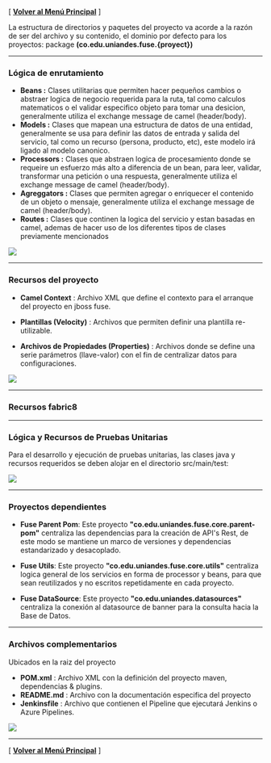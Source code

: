 [ **[Volver al Menú Principal](https://github.com/UniandesDSIT/Fuse-Lab-RestDsl/wiki)** ]


La estructura de directorios y paquetes del proyecto va acorde a la razón de ser del archivo y su contenido, el dominio por defecto para los proyectos: package **(co.edu.uniandes.fuse.{proyect})**

***

### Lógica de enrutamiento

- **Beans :**
Clases utilitarias que permiten hacer pequeños cambios o abstraer logica de negocio requerida para la ruta, tal como calculos matematicos o el validar especifico objeto para tomar una desicion, generalmente utiliza el exchange message de camel (header/body).
- **Models :**
Clases que mapean una estructura de datos de una entidad, generalmente se usa para definir las datos de entrada y salida del servicio, tal como un recurso (persona, producto, etc), este modelo irá ligado al modelo canonico.
- **Processors :**
Clases que abstraen logica de procesamiento donde se requeire un esfuerzo más alto a diferencia de un bean, para leer, validar, transformar una petición o una respuesta, generalmente utiliza el exchange message de camel (header/body).
- **Agreggators :**
Clases que permiten agregar o enriquecer el contenido de un objeto o mensaje, generalmente utiliza el exchange message de camel (header/body).
- **Routes :**
Clases que continen la logica del servicio y estan basadas en camel, ademas de hacer uso de los diferentes tipos de clases previamente mencionados

<img src="https://github.com/UniandesDSIT/Fuse-Lab-RestDsl/raw/master/src/main/resources/documentation/dir_java.png?raw=true?raw=true"/>

***

### Recursos del proyecto

- **Camel Context** : Archivo XML que define el contexto para el arranque del proyecto en jboss fuse.

- **Plantillas (Velocity)** : Archivos que permiten definir una plantilla re-utilizable.

- **Archivos de Propiedades (Properties)** : Archivos donde se define una serie parámetros                                    (llave-valor) con el fin de centralizar datos para configuraciones.

<img src="https://github.com/UniandesDSIT/Fuse-Lab-RestDsl/raw/master/src/main/resources/documentation/dir_resources.png?raw=true?raw=true"/>

***

### Recursos fabric8


***

### Lógica y Recursos de Pruebas Unitarias

Para el desarrollo y ejecución de pruebas unitarias, las clases java y recursos requeridos se deben alojar en el directorio src/main/test:

<img src="https://github.com/UniandesDSIT/Fuse-Lab-RestDsl/raw/master/src/main/resources/documentation/dir_test.png?raw=true?raw=true"/>

***

### Proyectos dependientes

- **Fuse Parent Pom**: Este proyecto **"co.edu.uniandes.fuse.core.parent-pom"** centraliza las dependencias para la creación de API's Rest, de este modo se mantiene un marco de versiones y dependencias estandarizado y desacoplado.

- **Fuse Utils**: Este proyecto **"co.edu.uniandes.fuse.core.utils"** centraliza logica general de los servicios en forma de processor y beans, para que sean reutilizados y no escritos repetidamente en cada proyecto.

- **Fuse DataSource**: Este proyecto **"co.edu.uniandes.datasources"** centraliza la conexión al datasource de banner para la consulta hacia la Base de Datos.

***

### Archivos complementarios

Ubicados en la raiz del proyecto

- **POM.xml** : Archivo XML con la definición del proyecto maven, dependencias & plugins.
- **README.md** : Archivo con la documentación especifica del proyecto 
- **Jenkinsfile** : Archivo que contienen el Pipeline que ejecutará Jenkins o Azure Pipelines.

<img src="https://github.com/UniandesDSIT/Fuse-Lab-RestDsl/raw/master/src/main/resources/documentation/dir_dependencies.png?raw=true?raw=true"/>

***

[ **[Volver al Menú Principal](https://github.com/UniandesDSIT/Fuse-Lab-RestDsl/wiki)** ]